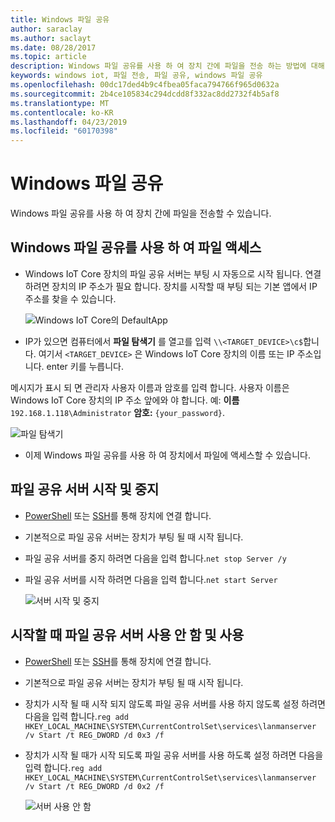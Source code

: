```yaml
---
title: Windows 파일 공유
author: saraclay
ms.author: saclayt
ms.date: 08/28/2017
ms.topic: article
description: Windows 파일 공유를 사용 하 여 장치 간에 파일을 전송 하는 방법에 대해 알아봅니다.
keywords: windows iot, 파일 전송, 파일 공유, windows 파일 공유
ms.openlocfilehash: 00dc17ded4b9c4fbea05faca794766f965d0632a
ms.sourcegitcommit: 2b4ce105834c294dcdd8f332ac8dd2732f4b5af8
ms.translationtype: MT
ms.contentlocale: ko-KR
ms.lasthandoff: 04/23/2019
ms.locfileid: "60170398"
---
```

# <a name="windows-file-sharing"></a>Windows 파일 공유

Windows 파일 공유를 사용 하 여 장치 간에 파일을 전송할 수 있습니다.

## <a name="accessing-your-files-using-windows-file-sharing"></a>Windows 파일 공유를 사용 하 여 파일 액세스
* Windows IoT Core 장치의 파일 공유 서버는 부팅 시 자동으로 시작 됩니다.  연결 하려면 장치의 IP 주소가 필요 합니다.  장치를 시작할 때 부팅 되는 기본 앱에서 IP 주소를 찾을 수 있습니다.

    ![Windows IoT Core의 DefaultApp](../media/WindowsFileSharing/DefaultApp.png)
    
* IP가 있으면 컴퓨터에서 **파일 탐색기** 를 열고를 입력 `\\<TARGET_DEVICE>\c$`합니다. 여기서 `<TARGET_DEVICE>` 은 Windows IoT Core 장치의 이름 또는 IP 주소입니다. enter 키를 누릅니다.  

메시지가 표시 되 면 관리자 사용자 이름과 암호를 입력 합니다. 사용자 이름은 Windows IoT Core 장치의 IP 주소 앞에와 야 합니다. 예: **이름** `192.168.1.118\Administrator`  **암호:** `{your_password}`.

![파일 탐색기](../media/WindowsFileSharing/smb_file_explorer.png)

* 이제 Windows 파일 공유를 사용 하 여 장치에서 파일에 액세스할 수 있습니다.

## <a name="starting-and-stopping-the-file-sharing-server"></a>파일 공유 서버 시작 및 중지
* [PowerShell](../connect-your-device/powershell.md) 또는 [SSH](../connect-your-device/ssh.md)를 통해 장치에 연결 합니다.
* 기본적으로 파일 공유 서버는 장치가 부팅 될 때 시작 됩니다.
* 파일 공유 서버를 중지 하려면 다음을 입력 합니다.`net stop Server /y`
* 파일 공유 서버를 시작 하려면 다음을 입력 합니다.`net start Server`

    ![서버 시작 및 중지](../media/WindowsFileSharing/smb_start_stop.png)
    
## <a name="disabling-and-enabling-the-file-sharing-server-on-startup"></a>시작할 때 파일 공유 서버 사용 안 함 및 사용
* [PowerShell](../connect-your-device/powershell.md) 또는 [SSH](../connect-your-device/ssh.md)를 통해 장치에 연결 합니다.
* 기본적으로 파일 공유 서버는 장치가 부팅 될 때 시작 됩니다.
* 장치가 시작 될 때 시작 되지 않도록 파일 공유 서버를 사용 하지 않도록 설정 하려면 다음을 입력 합니다.`reg add HKEY_LOCAL_MACHINE\SYSTEM\CurrentControlSet\services\lanmanserver /v Start /t REG_DWORD /d 0x3 /f`
* 장치가 시작 될 때가 시작 되도록 파일 공유 서버를 사용 하도록 설정 하려면 다음을 입력 합니다.`reg add HKEY_LOCAL_MACHINE\SYSTEM\CurrentControlSet\services\lanmanserver /v Start /t REG_DWORD /d 0x2 /f`

    ![서버 사용 안 함](../media/WindowsFileSharing/smb_enable_disable.png)
